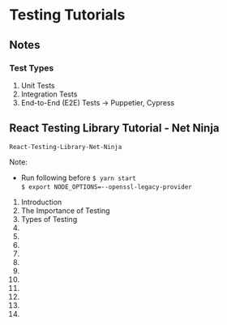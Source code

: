 # Testing Tutorials

## Notes

### Test Types

1. Unit Tests
2. Integration Tests
3. End-to-End (E2E) Tests -> Puppetier, Cypress


## React Testing Library Tutorial - Net Ninja

`React-Testing-Library-Net-Ninja`

Note:
* Run following before `$ yarn start`<br>
`$ export NODE_OPTIONS=--openssl-legacy-provider`

1. Introduction
2. The Importance of Testing
3. Types of Testing
4.
5.
6.
7.
8.
9.
10.
11.
12.
13.
14.
